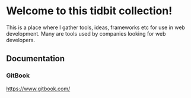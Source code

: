 # Welcome to this tidbit collection!
This is a place where I gather tools, ideas, frameworks etc for use in web development. Many are tools used by companies looking for web developers.


## Documentation

### GitBook
https://www.gitbook.com/
